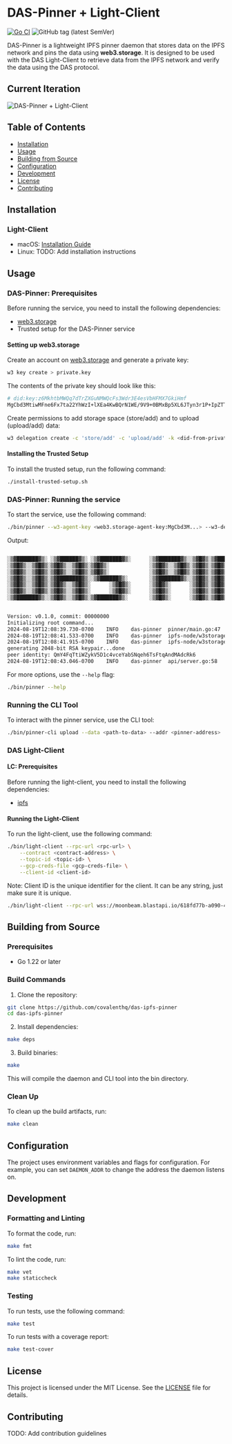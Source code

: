 # DAS-Pinner + Light-Client

[![Go CI](https://github.com/covalenthq/das-ipfs-pinner/actions/workflows/go.yml/badge.svg)](https://github.com/covalenthq/das-ipfs-pinner/actions)
![GitHub tag (latest SemVer)](https://img.shields.io/github/v/tag/covalenthq/das-ipfs-pinner?label=version&color=blue&sort=semver)

DAS-Pinner is a lightweight IPFS pinner daemon that stores data on the IPFS network and pins the data using **web3.storage**. It is designed to be used with the DAS Light-Client to retrieve data from the IPFS network and verify the data using the DAS protocol.

## Current Iteration

![DAS-Pinner + Light-Client](assets/iteration1.png)

## Table of Contents

- [Installation](#installation)
- [Usage](#usage)
- [Building from Source](#building-from-source)
- [Configuration](#configuration)
- [Development](#development)
- [License](#license)
- [Contributing](#contributing)

## Installation

### Light-Client

- macOS: [Installation Guide](INSTALL.md#)
- Linux: TODO: Add installation instructions

## Usage

### DAS-Pinner: Prerequisites

Before running the service, you need to install the following dependencies:

- [web3.storage](https://web3.storage/docs/go-w3up/#install-w3-cli)
- Trusted setup for the DAS-Pinner service

#### Setting up web3.storage

Create an account on [web3.storage](https://web3.storage/docs/how-to/create-account/#using-the-cli) and generate a private key:

```sh
w3 key create > private.key
```

The contents of the private key should look like this:

```sh
# did:key:z6MkhtbMWQq7dTrZXGuNMWQcFs3Wdr3E4esVbHFMX7GkiHmf
MgCbd3MtiwMFne6Fx7ta22YhWzI+lXEa4KwBQrN1WE/9V9+0BMxBp5XL6JTyn3r1P+IpZTTWBfp+800KqlpkAtCykk1Y=
```

Create permissions to add storage space (store/add) and to upload (upload/add) data:

```sh
w3 delegation create -c 'store/add' -c 'upload/add' -k <did-from-private.key> -o delegation.proof
```

#### Installing the Trusted Setup

To install the trusted setup, run the following command:

```sh
./install-trusted-setup.sh
```

### DAS-Pinner: Running the service

To start the service, use the following command:

```sh
./bin/pinner --w3-agent-key <web3.storage-agent-key:MgCbd3M...> --w3-delegation-proof-path delegation.proof
```

Output:

```sh

░▒▓███████▓▒░ ░▒▓██████▓▒░ ░▒▓███████▓▒░      ░▒▓███████▓▒░░▒▓█▓▒░▒▓███████▓▒░░▒▓███████▓▒░░▒▓████████▓▒░▒▓███████▓▒░  
░▒▓█▓▒░░▒▓█▓▒░▒▓█▓▒░░▒▓█▓▒░▒▓█▓▒░             ░▒▓█▓▒░░▒▓█▓▒░▒▓█▓▒░▒▓█▓▒░░▒▓█▓▒░▒▓█▓▒░░▒▓█▓▒░▒▓█▓▒░      ░▒▓█▓▒░░▒▓█▓▒░ 
░▒▓█▓▒░░▒▓█▓▒░▒▓█▓▒░░▒▓█▓▒░▒▓█▓▒░             ░▒▓█▓▒░░▒▓█▓▒░▒▓█▓▒░▒▓█▓▒░░▒▓█▓▒░▒▓█▓▒░░▒▓█▓▒░▒▓█▓▒░      ░▒▓█▓▒░░▒▓█▓▒░ 
░▒▓█▓▒░░▒▓█▓▒░▒▓████████▓▒░░▒▓██████▓▒░       ░▒▓███████▓▒░░▒▓█▓▒░▒▓█▓▒░░▒▓█▓▒░▒▓█▓▒░░▒▓█▓▒░▒▓██████▓▒░ ░▒▓███████▓▒░  
░▒▓█▓▒░░▒▓█▓▒░▒▓█▓▒░░▒▓█▓▒░      ░▒▓█▓▒░      ░▒▓█▓▒░      ░▒▓█▓▒░▒▓█▓▒░░▒▓█▓▒░▒▓█▓▒░░▒▓█▓▒░▒▓█▓▒░      ░▒▓█▓▒░░▒▓█▓▒░ 
░▒▓█▓▒░░▒▓█▓▒░▒▓█▓▒░░▒▓█▓▒░      ░▒▓█▓▒░      ░▒▓█▓▒░      ░▒▓█▓▒░▒▓█▓▒░░▒▓█▓▒░▒▓█▓▒░░▒▓█▓▒░▒▓█▓▒░      ░▒▓█▓▒░░▒▓█▓▒░ 
░▒▓███████▓▒░░▒▓█▓▒░░▒▓█▓▒░▒▓███████▓▒░       ░▒▓█▓▒░      ░▒▓█▓▒░▒▓█▓▒░░▒▓█▓▒░▒▓█▓▒░░▒▓█▓▒░▒▓████████▓▒░▒▓█▓▒░░▒▓█▓▒░ 
                                                                                                                       

Version: v0.1.0, commit: 00000000
Initializing root command...
2024-08-19T12:08:39.730-0700	INFO	das-pinner	pinner/main.go:47	Initializing trusted setup...
2024-08-19T12:08:41.533-0700	INFO	das-pinner	ipfs-node/w3storage.go:68	Initialized W3Storage with agent DID: did:key:z6MkfvChtMB5d5WJRGinGBWV1uuVdD6VmefLKPRU8Yog79YS
2024-08-19T12:08:41.915-0700	INFO	das-pinner	ipfs-node/w3storage.go:75	Added space with DID: did:key:z6MkiAxv94CHcwEmFxCRzrkCGq4MJDc1VC8PCCrkgA8wyAHz
generating 2048-bit RSA keypair...done
peer identity: QmY4FqTtiWZykV5D1c4vceYabSNqeh6TsFtqAndMAdcRk6
2024-08-19T12:08:43.046-0700	INFO	das-pinner	api/server.go:58	Starting server on 127.0.0.1:3001...
```

For more options, use the `--help` flag:

```sh
./bin/pinner --help
```

### Running the CLI Tool

To interact with the pinner service, use the CLI tool:

```sh
./bin/pinner-cli upload --data <path-to-data> --addr <pinner-address>
```

### DAS Light-Client

#### LC: Prerequisites

Before running the light-client, you need to install the following dependencies:

- [ipfs](https://docs.ipfs.io/install/command-line/)

#### Running the Light-Client

To run the light-client, use the following command:

```sh
./bin/light-client --rpc-url <rpc-url> \
    --contract <contract-address> \
    --topic-id <topic-id> \
    --gcp-creds-file <gcp-creds-file> \
    --client-id <client-id> 
```

Note: Client ID is the unique identifier for the client. It can be any string, just make sure it is unique.

```sh
./bin/light-client --rpc-url wss://moonbeam.blastapi.io/618fd77b-a090-457b-b08a-373398006a5e --contract 0x4932bDc983e5146224b9C2e68cfFBFEb004A2824 --topic-id DAS-TO-BQ --gcp-creds-file gcp-creds.json --client-id ${CLIENT_ID}
```

## Building from Source

### Prerequisites

- Go 1.22 or later

### Build Commands

1. Clone the repository:

```sh
git clone https://github.com/covalenthq/das-ipfs-pinner
cd das-ipfs-pinner
```

2. Install dependencies:

```sh
make deps
```

3. Build binaries:

```sh
make
```

This will compile the daemon and CLI tool into the bin directory.

### Clean Up

To clean up the build artifacts, run:

```sh
make clean
```

## Configuration

The project uses environment variables and flags for configuration. For example, you can set `DAEMON_ADDR` to change the address the daemon listens on.

## Development

### Formatting and Linting

To format the code, run:

```sh
make fmt
```

To lint the code, run:

```sh
make vet
make staticcheck
```

### Testing

To run tests, use the following command:

```sh
make test
```

To run tests with a coverage report:

```sh
make test-cover
```

## License

This project is licensed under the MIT License. See the [LICENSE](LICENSE) file for details.


## Contributing

TODO: Add contribution guidelines
